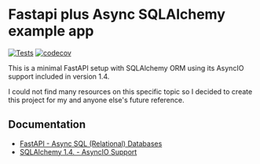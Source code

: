 # Fastapi plus Async SQLAlchemy example app

[![Tests](https://github.com/martin-hanzely/fpas/actions/workflows/main.yml/badge.svg)](https://github.com/martin-hanzely/fpas/actions/workflows/main.yml)
[![codecov](https://codecov.io/gh/martin-hanzely/fpas/branch/master/graph/badge.svg?token=Y3PW6IND8J)](https://codecov.io/gh/martin-hanzely/fpas)

This is a minimal FastAPI setup with SQLAlchemy ORM using its AsyncIO support included in version 1.4.

I could not find many resources on this specific topic so I decided to create this project for my and anyone else's future reference.

## Documentation
* [ FastAPI - Async SQL (Relational) Databases ](https://fastapi.tiangolo.com/advanced/async-sql-databases/)
* [ SQLAlchemy 1.4. - AsyncIO Support](https://docs.sqlalchemy.org/en/14/orm/extensions/asyncio.html)

